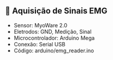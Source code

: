
## 📡 Aquisição de Sinais EMG

- Sensor: MyoWare 2.0
- Eletrodos: GND, Medição, Sinal
- Microcontrolador: Arduino Mega
- Conexão: Serial USB
- Código: arduino/emg_reader.ino
